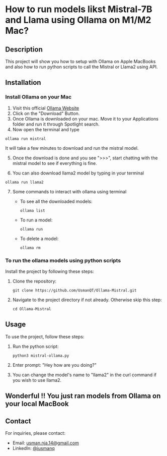 # How to run models likst Mistral-7B and Llama using Ollama on M1/M2 Mac?


## Description
This project will show you how to setup with Ollama on Apple MacBooks and also how to run python scripts to call the Mistral or Llama2 using API.

## Installation

### Install Ollama on your Mac

1. Visit this official [Ollama Website](https://ollama.com/blog)
2. Click on the "Download" Button.
3. Once Ollama is downloaded on your mac. Move it to your Applications folder and run it through Spotlight search.
4. Now open the terminal and type 
```
ollama run mistral
```
It will take a few minutes to download and run the mistral model.

5. Once the download is done and you see ">>>", start chatting with the mistral model to see if everything is fine.

6. You can also download llama2 model by typing in your terminal
```
ollama run llama2
```
7. Some commands to interact with ollama using terminal

    - To see all the downloaded models: 
        ```
        ollama list
        ```
    - To run a model:
        ```
        ollama run
        ```
    - To delete a model:
        ```
        ollama rm
        ```

### To run the ollama models using python scripts

Install the project by following these steps: 
1. Clone the repository: 
    ```
    git clone https://github.com/UsmanQT/Ollama-Mistral.git
    ```
2. Navigate to the project directory if not already. Otherwise skip this step:
    ```
    cd Ollama-Mistral
    ```
## Usage
To use the project, follow these steps:
1. Run the python script:
    ```
    python3 mistral-ollama.py
    ```
2. Enter prompt: "Hey how are you doing?"

3. You can change the model's name to "llama2" in the curl command if you wish to use llama2.

## Wonderful !! You just ran models from Ollama on your local MacBook

## Contact
For inquiries, please contact:
- Email: usman.nja.14@gmail.com
- LinkedIn: [@iusmanq](https://www.linkedin.com/in/iusmanq/)

